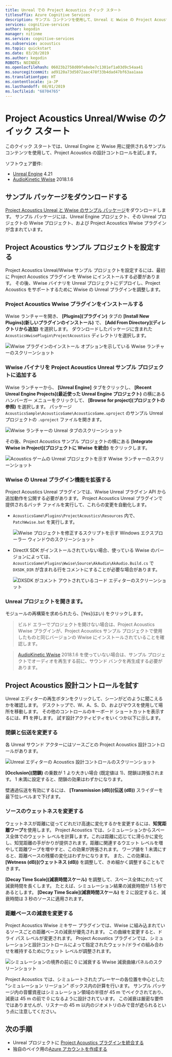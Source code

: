 ```yaml
---
title: Unreal での Project Acoustics クイック スタート
titlesuffix: Azure Cognitive Services
description: サンプル コンテンツを使用して、Unreal と Wwise の Project Acoustics 設計コントロールを試し、Windows デスクトップにデプロイします。
services: cognitive-services
author: kegodin
manager: nitinme
ms.service: cognitive-services
ms.subservice: acoustics
ms.topic: quickstart
ms.date: 03/20/2019
ms.author: kegodin
ROBOTS: NOINDEX
ms.openlocfilehash: 06023b2758d09fe8ebe7c1301ef1a03d9c54aa41
ms.sourcegitcommit: ad9120a73d5072aac478f33b4dad47bf63aa1aaa
ms.translationtype: HT
ms.contentlocale: ja-JP
ms.lasthandoff: 08/01/2019
ms.locfileid: "68704765"
---
```

# <a name="project-acoustics-unrealwwise-quickstart"></a>Project Acoustics Unreal/Wwise のクイック スタート
このクイック スタートでは、Unreal Engine と Wwise 用に提供されるサンプル コンテンツを使用して、Project Acoustics の設計コントロールを試します。

ソフトウェア要件:
* [Unreal Engine](https://www.unrealengine.com/) 4.21
* [AudioKinetic Wwise](https://www.audiokinetic.com/products/wwise/) 2018.1.6

## <a name="download-the-sample-package"></a>サンプル パッケージをダウンロードする
[Project Acoustics Unreal と Wwise のサンプル パッケージ](https://www.microsoft.com/download/details.aspx?id=58090)をダウンロードします。 サンプル パッケージには、Unreal Engine プロジェクト、その Unreal プロジェクトの Wwise プロジェクト、および Project Acoustics Wwise プラグインが含まれています。

## <a name="set-up-the-project-acoustics-sample-project"></a>Project Acoustics サンプル プロジェクトを設定する
Project Acoustics Unreal/Wwise サンプル プロジェクトを設定するには、最初に Project Acoustics プラグインを Wwise にインストールする必要があります。 その後、Wwise バイナリを Unreal プロジェクトにデプロイし、Project Acoustics をサポートするために Wwise の Unreal プラグインを調整します。

### <a name="install-the-project-acoustics-wwise-plugin"></a>Project Acoustics Wwise プラグインをインストールする
Wwise ランチャーを開き、 **[Plugins]\(プラグイン\)** タブの **[Install New Plugins]\(新しいプラグインのインストール\)** で、 **[Add From Directory]\(ディレクトリから追加\)** を選択します。 ダウンロードしたパッケージに含まれた `AcousticsWwisePlugin\ProjectAcoustics` ディレクトリを選択します。

![Wwise プラグインのインストール オプションを示している Wwise ランチャーのスクリーンショット](media/wwise-install-new-plugin.png)

### <a name="add-wwise-binaries-to-the-project-acoustics-unreal-sample-project"></a>Wwise バイナリを Project Acoustics Unreal サンプル プロジェクトに追加する
Wwise ランチャーから、 **[Unreal Engine]** タブをクリックし、 **[Recent Unreal Engine Projects]\(最近使った Unreal Engine プロジェクト\)** の横にあるハンバーガー メニューをクリックして、 **[Browse for project]\(プロジェクトの参照\)** を選択します。 パッケージ `AcousticsSample\AcousticsGame\AcousticsGame.uproject` のサンプル Unreal プロジェクトの `.uproject` ファイルを開きます。

![Wwise ランチャーの Unreal タブのスクリーンショット](media/wwise-unreal-tab.png)

その後、Project Acoustics サンプル プロジェクトの横にある **[Integrate Wwise in Project]\(プロジェクトに Wwise を統合\)** をクリックします。

![Acoustics ゲームの Unreal プロジェクトを示す Wwise ランチャーのスクリーンショット](media/wwise-acoustics-game-project.png)

### <a name="extend-wwises-unreal-plugin-functionality"></a>Wwise の Unreal プラグイン機能を拡張する
Project Acoustics Unreal プラグインでは、Wwise Unreal プラグイン API から追加動作を公開する必要があります。 Project Acoustics Unreal プラグインで提供されるバッチ ファイルを実行して、これらの変更を自動化します。
* `AcousticsGame\Plugins\ProjectAcoustics\Resources` 内で、`PatchWwise.bat` を実行します。

    ![Wwise プロジェクトを修正するスクリプトを示す Windows エクスプローラー ウィンドウのスクリーンショット](media/patch-wwise-script.png)

* DirectX SDK がインストールされていない場合、使っている Wwise のバージョンによっては、`AcousticsGame\Plugins\Wwise\Source\AkAudio\AkAudio.Build.cs` で `DXSDK_DIR` が含まれる行をコメントにすることが必要な場合があります。

    ![DXSDK がコメント アウトされているコード エディターのスクリーンショット](media/directx-sdk-comment.png)

### <a name="open-the-unreal-project"></a>Unreal プロジェクトを開きます。 
モジュールの再構築を求められたら、[Yes]\(はい\) をクリックします。

>ビルド エラーでプロジェクトを開けない場合は、Project Acoustics Wwise プラグインが、Project Acoustics サンプル プロジェクトで使用したものと同じバージョンの Wwise にインストールされていることを確認します。

>[AudioKinetic Wwise](https://www.audiokinetic.com/products/wwise/) 2018.1.6 を使っていない場合は、サンプル プロジェクトでオーディオを再生する前に、サウンド バンクを再生成する必要があります。

## <a name="experiment-with-project-acoustics-design-controls"></a>Project Acoustics 設計コントロールを試す
Unreal エディターの再生ボタンをクリックして、シーンがどのように聞こえるかを確認します。 デスクトップで、W、A、S、D、およびマウスを使用して場所を移動します。 その他のコントロールのキーボード ショートカットを表示するには、**F1** を押します。 試す設計アクティビティをいくつか以下に示します。

### <a name="modify-occlusion-and-transmission"></a>閉鎖と伝送を変更する
各 Unreal サウンド アクターにはソースごとの Project Acoustics 設計コントロールがあります。

![Unreal エディターの Acoustics 設計コントロールのスクリーンショット](media/demo-scene-sound-source-design-controls.png)

**[Occlusion]\(閉鎖\)** の乗数が 1 より大きい場合 (既定値は 1)、閉鎖は誇張されます。 1 未満に設定すると、閉鎖の効果はわずかになります。

壁通過伝送を有効にするには、 **[Transmission (dB)]\(伝送 (dB)\)** スライダーを最下位レベルまで下げます。 

### <a name="modify-wetness-for-a-source"></a>ソースのウェットネスを変更する
ウェットネスが距離に従ってどれだけ高速に変化するかを変更するには、**知覚距離ワープ**を使用します。 Project Acoustics では、シミュレーションからスペース全体でのウェット レベルを計算します。これは距離に応じてに滑らかに変化し、知覚距離の手がかりが提供されます。距離に関連するウエット レベルを増やして距離ワープを増やすと、この効果が誇張されます。 ワープ値を 1 未満にすると、距離ベースの残響の変化はわずかになります。 また、この効果は、 **[Wetness (dB)]\(ウェットネス (dB)\)** を調整して、きめ細かく調整することもできます。

**[Decay Time Scale]\(減衰時間スケール\)** を調整して、スペース全体にわたって減衰時間を長くします。 たとえば、シミュレーション結果の減衰時間が 1.5 秒であるとします。 **[Decay Time Scale]\(減衰時間スケール\)** を 2 に設定すると、減衰時間は 3 秒のソースに適用されます。

### <a name="modify-distance-based-attenuation"></a>距離ベースの減衰を変更する
Project Acoustics Wwise ミキサー プラグインでは、Wwise に組み込まれているソースごとの距離ベースの減衰が優先されます。 この曲線を変更すると、ドライ パス レベルが変更されます。 Project Acoustics プラグインでは、シミュレーションと設計コントロールによって指定されたウェット/ドライの組み合わせを維持するためにウェット レベルが調整されます。

![シミュレーションの境界の前に 0 に減衰する Wwise 減衰曲線パネルのスクリーンショット](media/demo-sounds-attenuation.png)

Project Acoustics では、シミュレートされたプレーヤーの各位置を中心とした "シミュレーション リージョン" ボックス内の計算を行います。 サンプル パッケージ内の音響資産はシミュレーション領域の半径が 45 m でベイクされており、減衰は 45 m の前で 0 になるように設計されています。 この減衰は厳密な要件ではありませんが、リスナーの 45 m 以内のジオメトリのみで音が遮られるという点に注意してください。

## <a name="next-steps"></a>次の手順
* Unreal プロジェクトに [Project Acoustics プラグインを統合する](unreal-integration.md)
* 独自のベイク用の[Azure アカウントを作成する](create-azure-account.md)


